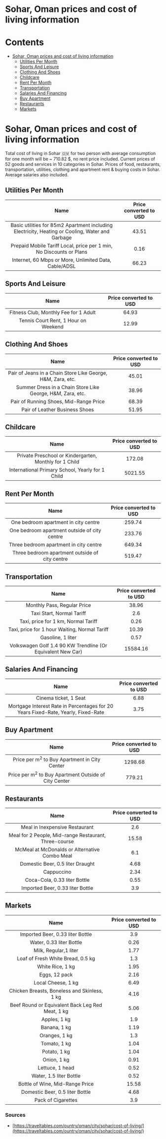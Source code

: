 
Sohar, Oman prices and cost of living information
=================================================

Contents
========

* [Sohar, Oman prices and cost of living information](#sohar-oman-prices-and-cost-of-living-information)
	* [Utilities Per Month](#utilities-per-month)
	* [Sports And Leisure](#sports-and-leisure)
	* [Clothing And Shoes](#clothing-and-shoes)
	* [Childcare](#childcare)
	* [Rent Per Month](#rent-per-month)
	* [Transportation](#transportation)
	* [Salaries And Financing](#salaries-and-financing)
	* [Buy Apartment](#buy-apartment)
	* [Restaurants](#restaurants)
	* [Markets](#markets)

# Sohar, Oman prices and cost of living information


Total cost of living in Sohar 🇴🇲 for two person with average consumption for one month will be ~ 710.82 $, no rent price
 included. Current prices of 52 goods and services in 10 categories  in Sohar. Prices of food, restaurants, 
transportation, utilities, clothing and apartment rent & buying costs in Sohar. Average salaries also included.
## Utilities Per Month
  

|Name|Price converted to USD|
| :---: | :---: |
|Basic utilities for 85m2 Apartment including Electricity, Heating or Cooling, Water and Garbage|43.51|
|Prepaid Mobile Tariff Local, price per 1 min, No Discounts or Plans|0.16|
|Internet, 60 Mbps or More, Unlimited Data, Cable/ADSL|66.23|
  

## Sports And Leisure
  

|Name|Price converted to USD|
| :---: | :---: |
|Fitness Club, Monthly Fee for 1 Adult|64.93|
|Tennis Court Rent, 1 Hour on Weekend|12.99|
  

## Clothing And Shoes
  

|Name|Price converted to USD|
| :---: | :---: |
|Pair of Jeans in a Chain Store Like George, H&M, Zara, etc.|45.01|
|Summer Dress in a Chain Store Like George, H&M, Zara, etc.|38.96|
|Pair of Running Shoes, Mid-Range Price|68.39|
|Pair of Leather Business Shoes|51.95|
  

## Childcare
  

|Name|Price converted to USD|
| :---: | :---: |
|Private Preschool or Kindergarten, Monthly for 1 Child|172.08|
|International Primary School, Yearly for 1 Child|5021.55|
  

## Rent Per Month
  

|Name|Price converted to USD|
| :---: | :---: |
|One bedroom apartment in city centre|259.74|
|One bedroom apartment outside of city centre|233.76|
|Three bedroom apartment in city centre|649.34|
|Three bedroom apartment outside of city centre|519.47|
  

## Transportation
  

|Name|Price converted to USD|
| :---: | :---: |
|Monthly Pass, Regular Price|38.96|
|Taxi Start, Normal Tariff|2.6|
|Taxi, price for 1 km, Normal Tariff|0.26|
|Taxi, price for 1 hour Waiting, Normal Tariff|10.39|
|Gasoline, 1 liter|0.57|
|Volkswagen Golf 1.4 90 KW Trendline (Or Equivalent New Car)|15584.16|
  

## Salaries And Financing
  

|Name|Price converted to USD|
| :---: | :---: |
|Cinema ticket, 1 Seat|6.88|
|Mortgage Interest Rate in Percentages for 20 Years Fixed-Rate, Yearly, Fixed-Rate|3.75|
  

## Buy Apartment
  

|Name|Price converted to USD|
| :---: | :---: |
|Price per m<sup>2</sup> to Buy Apartment in City Center|1298.68|
|Price per m<sup>2</sup> to Buy Apartment Outside of City Center|779.21|
  

## Restaurants
  

|Name|Price converted to USD|
| :---: | :---: |
|Meal in Inexpensive Restaurant|2.6|
|Meal for 2 People, Mid-range Restaurant, Three-course|15.58|
|McMeal at McDonalds or Alternative Combo Meal|6.1|
|Domestic Beer, 0.5 liter Draught|4.68|
|Cappuccino|2.34|
|Coca-Cola, 0.33 liter Bottle|0.55|
|Imported Beer, 0.33 liter Bottle|3.9|
  

## Markets
  

|Name|Price converted to USD|
| :---: | :---: |
|Imported Beer, 0.33 liter Bottle|3.9|
|Water, 0.33 liter Bottle|0.26|
|Milk, Regular,1 liter|1.77|
|Loaf of Fresh White Bread, 0.5 kg|1.3|
|White Rice, 1 kg|1.95|
|Eggs, 12 pack|2.16|
|Local Cheese, 1 kg|6.49|
|Chicken Breasts, Boneless and Skinless, 1 kg|4.16|
|Beef Round or Equivalent Back Leg Red Meat, 1 kg |5.06|
|Apples, 1 kg|1.9|
|Banana, 1 kg|1.19|
|Oranges, 1 kg|1.3|
|Tomato, 1 kg|1.04|
|Potato, 1 kg|1.04|
|Onion, 1 kg|0.91|
|Lettuce, 1 head|0.52|
|Water, 1.5 liter Bottle|0.52|
|Bottle of Wine, Mid-Range Price|15.58|
|Domestic Beer, 0.5 liter Bottle|4.68|
|Pack of Cigarettes|3.9|
  

### Sources

- [https://traveltables.com/ountry/oman/city/sohar/cost-of-living/](https://traveltables.com/ountry/oman/city/sohar/cost-of-living/)
